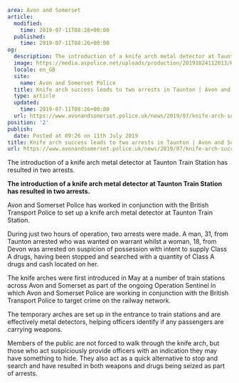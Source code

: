 ```yaml
area: Avon and Somerset
article:
  modified:
    time: 2019-07-11T08:26+00:00
  published:
    time: 2019-07-11T08:26+00:00
og:
  description: The introduction of a knife arch metal detector at Taunton Train Station has resulted in two arrests.
  image: https://media.aspolice.net/uploads/production/20191024112013/Knife-arch-_Taunton-Train-Station_for-web.jpg
  locale: en_GB
  site:
    name: Avon and Somerset Police
  title: Knife arch success leads to two arrests in Taunton | Avon and Somerset Police
  type: article
  updated:
    time: 2019-07-11T08:26+00:00
  url: https://www.avonandsomerset.police.uk/news/2019/07/knife-arch-success-leads-to-two-arrests-in-taunton/
position: '2'
publish:
  date: Posted at 09:26 on 11th July 2019
title: Knife arch success leads to two arrests in Taunton | Avon and Somerset Police
url: https://www.avonandsomerset.police.uk/news/2019/07/knife-arch-success-leads-to-two-arrests-in-taunton/
```

The introduction of a knife arch metal detector at Taunton Train Station has resulted in two arrests.

**The introduction of a knife arch metal detector at Taunton Train Station has resulted in two arrests.**

Avon and Somerset Police has worked in conjunction with the British Transport Police to set up a knife arch metal detector at Taunton Train Station.

During just two hours of operation, two arrests were made. A man, 31, from Taunton arrested who was wanted on warrant whilst a woman, 18, from Devon was arrested on suspicion of possession with intent to supply Class A drugs, having been stopped and searched with a quantity of Class A drugs and cash located on her.

The knife arches were first introduced in May at a number of train stations across Avon and Somerset as part of the ongoing Operation Sentinel in which Avon and Somerset Police are working in conjunction with the British Transport Police to target crime on the railway network.

The temporary arches are set up in the entrance to train stations and are effectively metal detectors, helping officers identify if any passengers are carrying weapons.

Members of the public are not forced to walk through the knife arch, but those who act suspiciously provide officers with an indication they may have something to hide. They also act as a quick alternative to stop and search and have resulted in both weapons and drugs being seized as part of arrests.
